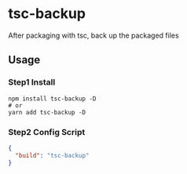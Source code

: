 # tsc-backup

After packaging with tsc, back up the packaged files

## Usage

### Step1 Install

```shell
npm install tsc-backup -D
# or
yarn add tsc-backup -D
```

### Step2 Config Script

```json
{
  "build": "tsc-backup"
}
```

